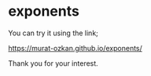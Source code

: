# exponents

You can try it using the link;

https://murat-ozkan.github.io/exponents/

Thank you for your interest.
